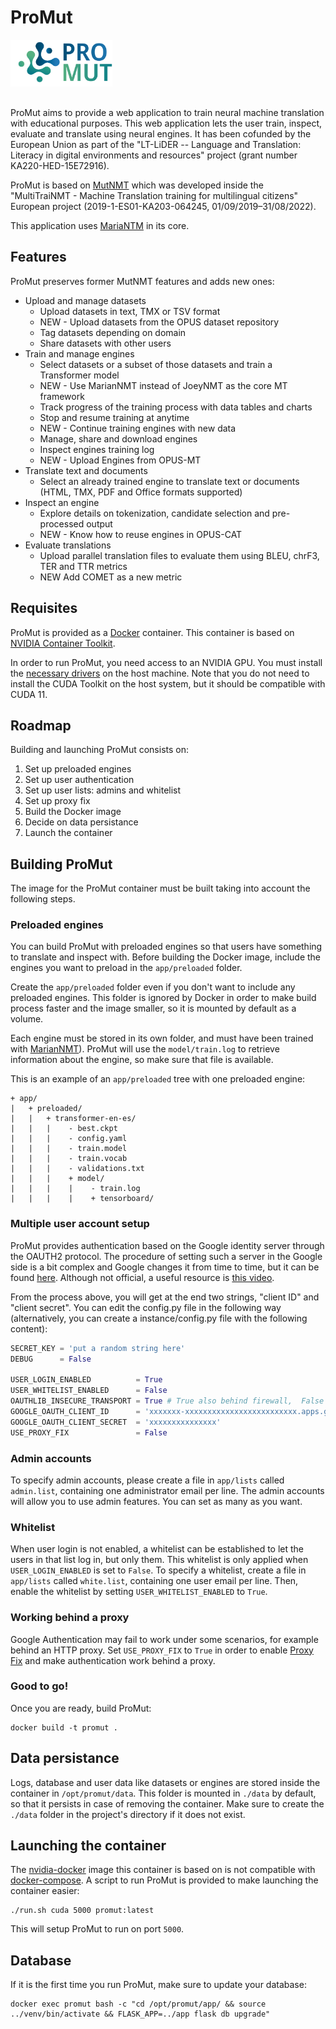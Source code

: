 # ProMut

<img alt="ProMut Logo" src="app/static/img/logo.png" style="margin-bottom: 1rem;" height="75" />

ProMut aims to provide a web application to train neural machine translation with educational purposes. This web application lets the user train, inspect, evaluate and translate using neural engines. It has been cofunded by the European Union as part of the "LT-LiDER -- Language and Translation:
Literacy in digital environments and resources" project (grant number KA220-HED-15E72916).

ProMut is based on [MutNMT](https://github.com/Prompsit/mutnmt) which was developed inside the "MultiTraiNMT - Machine Translation training for multilingual citizens" European project (2019-1-ES01-KA203-064245, 01/09/2019–31/08/2022).

This application uses [MariaNTM](https://marian-nmt.github.io/) in its core.


## Features

ProMut preserves former MutNMT features and adds new ones:

* Upload and manage datasets
    * Upload datasets in text, TMX or TSV format
    * NEW - Upload datasets from the OPUS dataset repository
    * Tag datasets depending on domain
    * Share datasets with other users
* Train and manage engines
    * Select datasets or a subset of those datasets and train a Transformer model
    * NEW - Use MarianNMT instead of JoeyNMT as the core MT framework
    * Track progress of the training process with data tables and charts
    * Stop and resume training at anytime
    * NEW - Continue training engines with new data
    * Manage, share and download engines
    * Inspect engines training log
    * NEW - Upload Engines from OPUS-MT
* Translate text and documents
    * Select an already trained engine to translate text or documents (HTML, TMX, PDF and Office formats supported)
* Inspect an engine
    * Explore details on tokenization, candidate selection and pre-processed output
    * NEW - Know how to reuse engines in OPUS-CAT
* Evaluate translations
    * Upload parallel translation files to evaluate them using BLEU, chrF3, TER and TTR metrics
    * NEW Add COMET as a new metric
 


## Requisites

ProMut is provided as a [Docker](https://www.docker.com/) container. This container is based on [NVIDIA Container Toolkit](https://github.com/NVIDIA/nvidia-docker).

In order to run ProMut, you need access to an NVIDIA GPU. You must install the [necessary drivers](https://github.com/NVIDIA/nvidia-docker/wiki/Frequently-Asked-Questions#how-do-i-install-the-nvidia-driver) on the host machine. Note that you do not need to install the CUDA Toolkit on the host system, but it should be compatible with CUDA 11.

## Roadmap

Building and launching ProMut consists on:

1. Set up preloaded engines
2. Set up user authentication
3. Set up user lists: admins and whitelist
4. Set up proxy fix
5. Build the Docker image
6. Decide on data persistance
7. Launch the container

## Building ProMut

The image for the ProMut container must be built taking into account the following steps.

### Preloaded engines

You can build ProMut with preloaded engines so that users have something to translate and inspect with. Before building the Docker image, include the engines you want to preload in the `app/preloaded` folder.

Create the `app/preloaded` folder even if you don't want to include any preloaded engines. This folder is ignored by Docker in order to make build process faster and the image smaller, so it is mounted by default as a volume.

Each engine must be stored in its own folder, and must have been trained with [MarianNMT](https://marian-nmt.github.io/)).
ProMut will use the `model/train.log` to retrieve information about the engine, so make sure that file is available.

This is an example of an `app/preloaded` tree with one preloaded engine:

```
+ app/
|   + preloaded/
|   |   + transformer-en-es/
|   |   |    - best.ckpt
|   |   |    - config.yaml
|   |   |    - train.model
|   |   |    - train.vocab
|   |   |    - validations.txt
|   |   |    + model/
|   |   |    |    - train.log
|   |   |    |    + tensorboard/
```

### Multiple user account setup

ProMut provides authentication based on the Google identity server through the OAUTH2 protocol. The procedure of setting such a server in the Google side is a bit complex and Google changes it from time to time, but it can be found [here](https://developers.google.com/identity/protocols/OAuth2UserAgent). Although not official, a useful resource is [this video](https://www.youtube.com/watch?v=A_5zc3DYZfs).

From the process above, you will get at the end two strings, "client ID" and "client secret". You can edit the config.py file in the following way (alternatively, you can create a instance/config.py file with the following content):

```python
SECRET_KEY = 'put a random string here'
DEBUG      = False

USER_LOGIN_ENABLED          = True
USER_WHITELIST_ENABLED      = False
OAUTHLIB_INSECURE_TRANSPORT = True # True also behind firewall,  False -> require HTTPS
GOOGLE_OAUTH_CLIENT_ID      = 'xxxxxxx-xxxxxxxxxxxxxxxxxxxxxxxxx.apps.googleusercontent.com'
GOOGLE_OAUTH_CLIENT_SECRET  = 'xxxxxxxxxxxxxxx'
USE_PROXY_FIX               = False
```

### Admin accounts

To specify admin accounts, please create a file in `app/lists` called `admin.list`, containing one administrator email per line. The admin accounts will allow you to use admin features. You can set as many as you want.

### Whitelist

When user login is not enabled, a whitelist can be established to let the users in that list log in, but only them. This whitelist is only applied when `USER_LOGIN_ENABLED` is set to `False`. To specify a whitelist, create a file in `app/lists` called `white.list`, containing one user email per line. Then, enable the whitelist by setting `USER_WHITELIST_ENABLED` to `True`.

### Working behind a proxy

Google Authentication may fail to work under some scenarios, for example behind an HTTP proxy. Set `USE_PROXY_FIX` to `True` in order to enable [Proxy Fix](https://werkzeug.palletsprojects.com/en/1.0.x/middleware/proxy_fix/) and make authentication work behind a proxy.

### Good to go!

Once you are ready, build ProMut:

```
docker build -t promut .
```

## Data persistance

Logs, database and user data like datasets or engines are stored inside the container in `/opt/promut/data`. This folder is mounted in `./data` by default, so that it persists in case of removing the container. Make sure to create the `./data` folder in the project's directory if it does not exist.

## Launching the container

The [nvidia-docker](https://github.com/NVIDIA/nvidia-docker) image this container is based on is not compatible with [docker-compose](https://docs.docker.com/compose/). A script to run ProMut is provided to make launching the container easier:

```
./run.sh cuda 5000 promut:latest
```

This will setup ProMut to run on port `5000`.

## Database

If it is the first time you run ProMut, make sure to update your database:

```
docker exec promut bash -c "cd /opt/promut/app/ && source ../venv/bin/activate && FLASK_APP=../app flask db upgrade"
```
